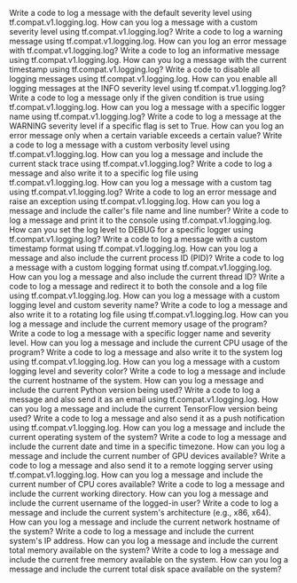 Write a code to log a message with the default severity level using tf.compat.v1.logging.log.
How can you log a message with a custom severity level using tf.compat.v1.logging.log?
Write a code to log a warning message using tf.compat.v1.logging.log.
How can you log an error message with tf.compat.v1.logging.log?
Write a code to log an informative message using tf.compat.v1.logging.log.
How can you log a message with the current timestamp using tf.compat.v1.logging.log?
Write a code to disable all logging messages using tf.compat.v1.logging.log.
How can you enable all logging messages at the INFO severity level using tf.compat.v1.logging.log?
Write a code to log a message only if the given condition is true using tf.compat.v1.logging.log.
How can you log a message with a specific logger name using tf.compat.v1.logging.log?
Write a code to log a message at the WARNING severity level if a specific flag is set to True.
How can you log an error message only when a certain variable exceeds a certain value?
Write a code to log a message with a custom verbosity level using tf.compat.v1.logging.log.
How can you log a message and include the current stack trace using tf.compat.v1.logging.log?
Write a code to log a message and also write it to a specific log file using tf.compat.v1.logging.log.
How can you log a message with a custom tag using tf.compat.v1.logging.log?
Write a code to log an error message and raise an exception using tf.compat.v1.logging.log.
How can you log a message and include the caller's file name and line number?
Write a code to log a message and print it to the console using tf.compat.v1.logging.log.
How can you set the log level to DEBUG for a specific logger using tf.compat.v1.logging.log?
Write a code to log a message with a custom timestamp format using tf.compat.v1.logging.log.
How can you log a message and also include the current process ID (PID)?
Write a code to log a message with a custom logging format using tf.compat.v1.logging.log.
How can you log a message and also include the current thread ID?
Write a code to log a message and redirect it to both the console and a log file using tf.compat.v1.logging.log.
How can you log a message with a custom logging level and custom severity name?
Write a code to log a message and also write it to a rotating log file using tf.compat.v1.logging.log.
How can you log a message and include the current memory usage of the program?
Write a code to log a message with a specific logger name and severity level.
How can you log a message and include the current CPU usage of the program?
Write a code to log a message and also write it to the system log using tf.compat.v1.logging.log.
How can you log a message with a custom logging level and severity color?
Write a code to log a message and include the current hostname of the system.
How can you log a message and include the current Python version being used?
Write a code to log a message and also send it as an email using tf.compat.v1.logging.log.
How can you log a message and include the current TensorFlow version being used?
Write a code to log a message and also send it as a push notification using tf.compat.v1.logging.log.
How can you log a message and include the current operating system of the system?
Write a code to log a message and include the current date and time in a specific timezone.
How can you log a message and include the current number of GPU devices available?
Write a code to log a message and also send it to a remote logging server using tf.compat.v1.logging.log.
How can you log a message and include the current number of CPU cores available?
Write a code to log a message and include the current working directory.
How can you log a message and include the current username of the logged-in user?
Write a code to log a message and include the current system's architecture (e.g., x86, x64).
How can you log a message and include the current network hostname of the system?
Write a code to log a message and include the current system's IP address.
How can you log a message and include the current total memory available on the system?
Write a code to log a message and include the current free memory available on the system.
How can you log a message and include the current total disk space available on the system?